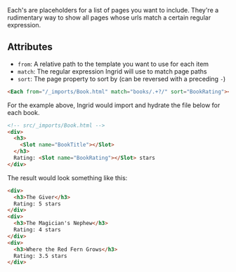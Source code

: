 Each's are placeholders for a list of pages you want to include. They're a rudimentary way to show all pages whose urls match a certain regular expression.

## Attributes
- `from`: A relative path to the template you want to use for each item
- `match`: The regular expression Ingrid will use to match page paths
- `sort`: The page property to sort by (can be reversed with a preceding `-`)

```html
<Each from="/_imports/Book.html" match="books/.+?/" sort="BookRating"></Each>
```

For the example above, Ingrid would import and hydrate the file below for each book.

```html
<!-- src/_imports/Book.html -->
<div>
  <h3>
    <Slot name="BookTitle"></Slot>
  </h3>
  Rating: <Slot name="BookRating"></Slot> stars
</div>
```

The result would look something like this:

```html
<div>
  <h3>The Giver</h3>
  Rating: 5 stars
</div>
<div>
  <h3>The Magician's Nephew</h3>
  Rating: 4 stars
</div>
<div>
  <h3>Where the Red Fern Grows</h3>
  Rating: 3.5 stars
</div>
```
